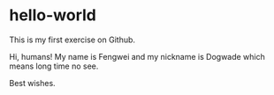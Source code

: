 # hello-world
This is my first exercise on Github.

Hi, humans!
My name is Fengwei and my nickname is Dogwade which means long time no see.

Best wishes.
